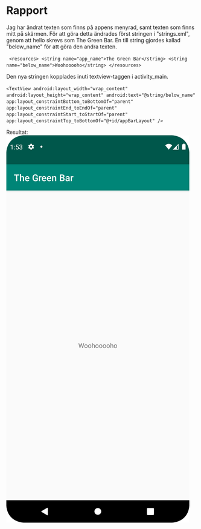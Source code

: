 
# Rapport

Jag har ändrat texten som finns på appens menyrad, samt texten som finns mitt på skärmen. 
För att göra detta ändrades först stringen i "strings.xml", genom att hello skrevs som The Green Bar.
En till string gjordes kallad "below_name" för att göra den andra texten.

``
<resources>
    <string name="app_name">The Green Bar</string>
    <string name="below_name">Woohooooho</string>
</resources>``

Den nya stringen kopplades inuti textview-taggen i activity_main.

``<TextView
    android:layout_width="wrap_content"
    android:layout_height="wrap_content"
    android:text="@string/below_name"
    app:layout_constraintBottom_toBottomOf="parent"
    app:layout_constraintEnd_toEndOf="parent"
    app:layout_constraintStart_toStartOf="parent"
    app:layout_constraintTop_toBottomOf="@+id/appBarLayout" />``

Resultat:
![img.png](img.png)


